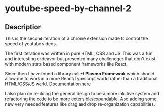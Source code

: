 # youtube-speed-by-channel-2


## Description

This is the second iteration of a chrome extension made to control the speed of youtube videos. 

The first iteration was written in pure HTML, CSS and JS. This was a fun and interesting endeavor but presented many challeneges that don't exist with modern state based component frameworks like React. 

Since then I have found a library called **Plasmo Framework** which should allow me to work in a more React/Typescript world rather than a traditional HTML/CSS/JS world. [Documentation here](https://docs.plasmo.com/)

I also plan on re-doing the general design to be a more intuitive system and refactoring the code to be more extensible/expandable. Also adding some new very needed features like drag and drop re-organization capabilities. 

